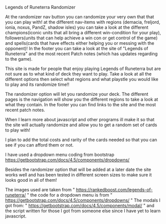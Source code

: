 Legends of Runeterra Randomizer

At the randomizer nav button you can randomize your very own that that you can play with! at the different nav-items with regions (demacia, freljord, ionia, noxus, PandZ, shadow isles) you can take a look
at the different champions(iconic units that all bring a different win-condition for your play), followers(units that can help achieve a win con or get control of the game) and spells(cards that have effects either helping you or messing with the opponent)!
In the footer you can take a look at the site of "Legends of Runeterra" and the most recent Patch notes (which has updates regarding to the game).

This site is made for people that enjoy playing Legends of Runeterra but are not sure as to what kind of deck they want to play. Take a look at all the different options then select what
regions and what playstle you would like to play and its randomize time!!

The randomizer option will let you randomize your deck.
The different pages is the navigation will show you the different regions to take a look at what they contain.
In the footer you can find links to the site and the most recent patch notes.

When I learn more about javascript and other programs ill make it so that the site will actually randomize and allow you to get a random set of cards to play with!

I plan to add the total costs and rarity of the cards needed so that you can see if you can afford them or not.

I have used a dropdown menu coding from bootstrap https://getbootstrap.com/docs/4.5/components/dropdowns/

Besides the randomizer option that will be added at a later date the site works well and has been tested in different screen sizes to make sure it looks good in all of them!

The images used are taken from " https://rankedboost.com/legends-of-runeterra/ " 
the code for a dropdown menu is from " https://getbootstrap.com/docs/4.5/components/dropdowns/ "
The modals I got from: " https://getbootstrap.com/docs/4.5/components/modal/ "
and the script written for those I got from someone else since I have yet to learn javascript.